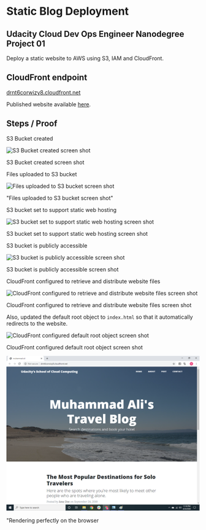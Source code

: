 # Static Blog Deployment

## Udacity Cloud Dev Ops Engineer Nanodegree Project 01

Deploy a static website to AWS using S3, IAM and CloudFront.

## CloudFront endpoint

[drnt6corwizy8.cloudfront.net](drnt6corwizy8.cloudfront.net) 

Published website available [here](http://muhammad-ali.s3.amazonaws.com/index.html).

## Steps / Proof

S3 Bucket created

![S3 Bucket created screen shot](./img/01-createBucket.png) 

S3 Bucket created screen shot

Files uploaded to S3 bucket

![Files uploaded to S3 bucket screen shot](./img/02-uploadFiles.png)

"Files uploaded to S3 bucket screen shot"

S3 bucket set to support static web hosting

![S3 bucket set to support static web hosting screen shot](./img/03-staticWebHosting.png)

S3 bucket set to support static web hosting screen shot

S3 bucket is publicly accessible

![S3 bucket is publicly accessible screen shot](./img/04-bucketPublic.png) 

S3 bucket is publicly accessible screen shot

CloudFront configured to retrieve and distribute website files

![CloudFront configured to retrieve and distribute website files screen shot](./img/05-cloudFrontDistribution.png)

CloudFront configured to retrieve and distribute website files screen shot

Also, updated the default root object to `index.html` so that it automatically redirects to the website.

![CloudFront configured default root object screen shot](./img/06-defaultRootObject.png)

CloudFront configured default root object screen shot

![Blog's Screen Shot](./img/07_blog_snapshot.png)

"Rendering perfectly on the browser